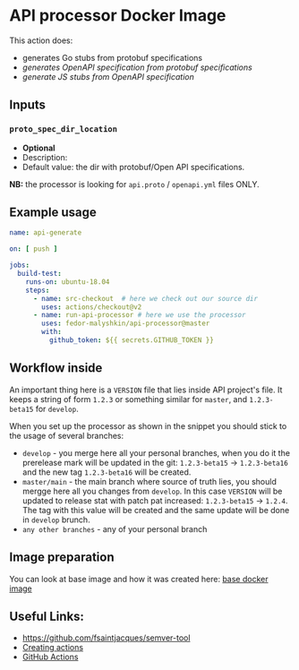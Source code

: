 # API processor Docker Image

This action  does:
- generates Go stubs from protobuf specifications
- _generates OpenAPI specification from protobuf specifications_
- _generate JS stubs from OpenAPI specification_

## Inputs

### `proto_spec_dir_location`
- **Optional**
- Description:
- Default value: the dir with protobuf/Open API specifications.

**NB:** the processor is looking for `api.proto` / `openapi.yml` files ONLY.

## Example usage

```yaml
name: api-generate

on: [ push ]

jobs:
  build-test:
    runs-on: ubuntu-18.04
    steps:
      - name: src-checkout  # here we check out our source dir
        uses: actions/checkout@v2
      - name: run-api-processor # here we use the processor
        uses: fedor-malyshkin/api-processor@master
        with:
          github_token: ${{ secrets.GITHUB_TOKEN }}
```

## Workflow inside
An important thing here is a `VERSION` file that lies inside API project's file. It keeps
a string of form `1.2.3` or something similar for `master`, and
`1.2.3-beta15` for `develop`.

When you set up the processor as shown in the snippet you should stick to the usage of several branches:
- `develop` - you merge here all your personal branches, when you do it the prerelease mark will be updated in the git:
`1.2.3-beta15` -> `1.2.3-beta16` and the new tag `1.2.3-beta16` will be created.
- `master/main` - the main branch where source of truth lies,
you should mergge here all you changes from `develop`. In this case `VERSION`
will be updated to release stat with patch pat increased: `1.2.3-beta15` -> `1.2.4`.
The tag with this value will be created and the same update will be done in `develop` brunch.
- `any other branches` - any of your personal branch


## Image preparation
You can look at base image and how it was created here: [base docker image](Dockerfile-base)

## Useful Links:
- https://github.com/fsaintjacques/semver-tool
- [Creating actions](https://docs.github.com/en/actions/creating-actions)
- [GitHub Actions](https://docs.github.com/en/actions)